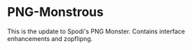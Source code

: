 # PNG-Monstrous
This is the update to Spodi's PNG Monster. Contains interface enhancements and zopflipng.
